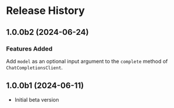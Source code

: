 # Release History

## 1.0.0b2 (2024-06-24)

### Features Added

Add `model` as an optional input argument to the `complete` method of `ChatCompletionsClient`.

## 1.0.0b1 (2024-06-11)

- Initial beta version
